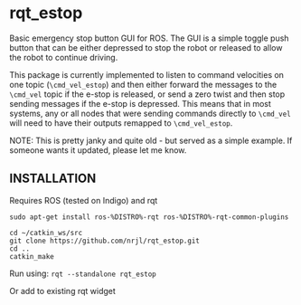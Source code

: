 # rqt_estop

Basic emergency stop button GUI for ROS. The GUI is a simple toggle push button that can be either depressed to stop the robot or released to allow the robot to continue driving.

This package is currently implemented to listen to command velocities on one topic (`\cmd_vel_estop`) and then either forward the messages to the `\cmd_vel` topic if the e-stop is released, or send a zero twist and then stop sending messages if the e-stop is depressed. This means that in most systems, any or all nodes that were sending commands directly to `\cmd_vel` will need to have their outputs remapped to `\cmd_vel_estop`.

NOTE: This is pretty janky and quite old - but served as a simple example. If someone wants it updated, please let me know.

## INSTALLATION 
Requires ROS (tested on Indigo) and rqt
```
sudo apt-get install ros-%DISTRO%-rqt ros-%DISTRO%-rqt-common-plugins

cd ~/catkin_ws/src
git clone https://github.com/nrjl/rqt_estop.git
cd ..
catkin_make
```

Run using:
`rqt --standalone rqt_estop`

Or add to existing rqt widget
